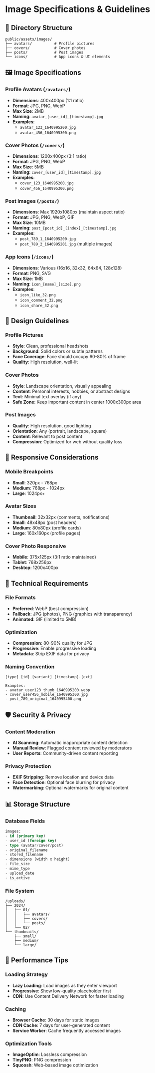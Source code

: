 # Image Specifications & Guidelines

## 📁 Directory Structure
```
public/assets/images/
├── avatars/          # Profile pictures
├── covers/           # Cover photos
├── posts/            # Post images
└── icons/            # App icons & UI elements
```

## 🖼️ Image Specifications

### Profile Avatars (`/avatars/`)
- **Dimensions**: 400x400px (1:1 ratio)
- **Format**: JPG, PNG, WebP
- **Max Size**: 2MB
- **Naming**: `avatar_[user_id]_[timestamp].jpg`
- **Examples**: 
  - `avatar_123_1640995200.jpg`
  - `avatar_456_1640995300.png`

### Cover Photos (`/covers/`)
- **Dimensions**: 1200x400px (3:1 ratio)
- **Format**: JPG, PNG, WebP
- **Max Size**: 5MB
- **Naming**: `cover_[user_id]_[timestamp].jpg`
- **Examples**:
  - `cover_123_1640995200.jpg`
  - `cover_456_1640995300.png`

### Post Images (`/posts/`)
- **Dimensions**: Max 1920x1080px (maintain aspect ratio)
- **Format**: JPG, PNG, WebP, GIF
- **Max Size**: 10MB
- **Naming**: `post_[post_id]_[index]_[timestamp].jpg`
- **Examples**:
  - `post_789_1_1640995200.jpg`
  - `post_789_2_1640995201.jpg` (multiple images)

### App Icons (`/icons/`)
- **Dimensions**: Various (16x16, 32x32, 64x64, 128x128)
- **Format**: PNG, SVG
- **Max Size**: 1MB
- **Naming**: `icon_[name]_[size].png`
- **Examples**:
  - `icon_like_32.png`
  - `icon_comment_32.png`
  - `icon_share_32.png`

## 🎨 Design Guidelines

### Profile Pictures
- **Style**: Clean, professional headshots
- **Background**: Solid colors or subtle patterns
- **Face Coverage**: Face should occupy 60-80% of frame
- **Quality**: High resolution, well-lit

### Cover Photos
- **Style**: Landscape orientation, visually appealing
- **Content**: Personal interests, hobbies, or abstract designs
- **Text**: Minimal text overlay (if any)
- **Safe Zone**: Keep important content in center 1000x300px area

### Post Images
- **Quality**: High resolution, good lighting
- **Orientation**: Any (portrait, landscape, square)
- **Content**: Relevant to post content
- **Compression**: Optimized for web without quality loss

## 📱 Responsive Considerations

### Mobile Breakpoints
- **Small**: 320px - 768px
- **Medium**: 768px - 1024px
- **Large**: 1024px+

### Avatar Sizes
- **Thumbnail**: 32x32px (comments, notifications)
- **Small**: 48x48px (post headers)
- **Medium**: 80x80px (profile cards)
- **Large**: 160x160px (profile pages)

### Cover Photo Responsive
- **Mobile**: 375x125px (3:1 ratio maintained)
- **Tablet**: 768x256px
- **Desktop**: 1200x400px

## 🔧 Technical Requirements

### File Formats
- **Preferred**: WebP (best compression)
- **Fallback**: JPG (photos), PNG (graphics with transparency)
- **Animated**: GIF (limited to 5MB)

### Optimization
- **Compression**: 80-90% quality for JPG
- **Progressive**: Enable progressive loading
- **Metadata**: Strip EXIF data for privacy

### Naming Convention
```
[type]_[id]_[variant]_[timestamp].[ext]

Examples:
- avatar_user123_thumb_1640995200.webp
- cover_user456_mobile_1640995300.jpg
- post_789_original_1640995400.png
```

## 🛡️ Security & Privacy

### Content Moderation
- **AI Scanning**: Automatic inappropriate content detection
- **Manual Review**: Flagged content reviewed by moderators
- **User Reports**: Community-driven content reporting

### Privacy Protection
- **EXIF Stripping**: Remove location and device data
- **Face Detection**: Optional face blurring for privacy
- **Watermarking**: Optional watermarks for original content

## 📊 Storage Structure

### Database Fields
```sql
images:
- id (primary key)
- user_id (foreign key)
- type (avatar/cover/post)
- original_filename
- stored_filename
- dimensions (width x height)
- file_size
- mime_type
- upload_date
- is_active
```

### File System
```
/uploads/
├── 2024/
│   ├── 01/
│   │   ├── avatars/
│   │   ├── covers/
│   │   └── posts/
│   └── 02/
└── thumbnails/
    ├── small/
    ├── medium/
    └── large/
```

## 🚀 Performance Tips

### Loading Strategy
- **Lazy Loading**: Load images as they enter viewport
- **Progressive**: Show low-quality placeholder first
- **CDN**: Use Content Delivery Network for faster loading

### Caching
- **Browser Cache**: 30 days for static images
- **CDN Cache**: 7 days for user-generated content
- **Service Worker**: Cache frequently accessed images

### Optimization Tools
- **ImageOptim**: Lossless compression
- **TinyPNG**: PNG compression
- **Squoosh**: Web-based image optimization